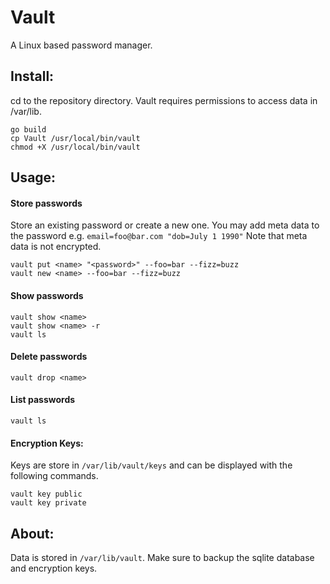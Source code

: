 # Vault

A Linux based password manager.

## Install:
cd to the repository directory. Vault requires permissions to access data
in /var/lib.
```
go build
cp Vault /usr/local/bin/vault
chmod +X /usr/local/bin/vault
```

## Usage:

#### Store passwords
Store an existing password or create a new one. You may add meta data to the
password e.g. `email=foo@bar.com "dob=July 1 1990"` Note that meta data is not
encrypted.
```
vault put <name> "<password>" --foo=bar --fizz=buzz
vault new <name> --foo=bar --fizz=buzz
```

#### Show passwords
```
vault show <name>
vault show <name> -r
vault ls
```

#### Delete passwords
```
vault drop <name>
```

#### List passwords
```
vault ls
```

#### Encryption Keys:
Keys are store in `/var/lib/vault/keys` and can be displayed with the following
commands.
```
vault key public
vault key private 
```

## About:
Data is stored in `/var/lib/vault`. Make sure to backup the sqlite database and
encryption keys.
